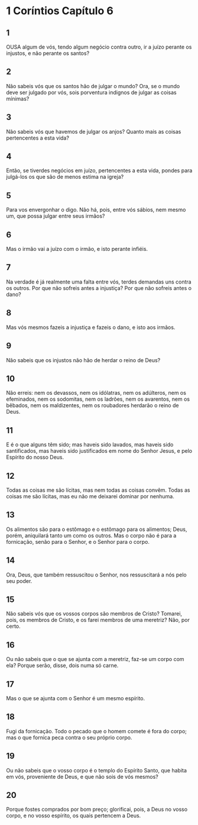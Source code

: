 # 1 Coríntios Capítulo 6

## 1
OUSA algum de vós, tendo algum negócio contra outro, ir a juízo perante os injustos, e não perante os santos?

## 2
Não sabeis vós que os santos hão de julgar o mundo? Ora, se o mundo deve ser julgado por vós, sois porventura indignos de julgar as coisas mínimas?

## 3
Não sabeis vós que havemos de julgar os anjos? Quanto mais as coisas pertencentes a esta vida?

## 4
Então, se tiverdes negócios em juízo, pertencentes a esta vida, pondes para julgá-los os que são de menos estima na igreja?

## 5
Para vos envergonhar o digo. Não há, pois, entre vós sábios, nem mesmo um, que possa julgar entre seus irmãos?

## 6
Mas o irmão vai a juízo com o irmão, e isto perante infiéis.

## 7
Na verdade é já realmente uma falta entre vós, terdes demandas uns contra os outros. Por que não sofreis antes a injustiça? Por que não sofreis antes o dano?

## 8
Mas vós mesmos fazeis a injustiça e fazeis o dano, e isto aos irmãos.

## 9
Não sabeis que os injustos não hão de herdar o reino de Deus?

## 10
Não erreis: nem os devassos, nem os idólatras, nem os adúlteros, nem os efeminados, nem os sodomitas, nem os ladrões, nem os avarentos, nem os bêbados, nem os maldizentes, nem os roubadores herdarão o reino de Deus.

## 11
E é o que alguns têm sido; mas haveis sido lavados, mas haveis sido santificados, mas haveis sido justificados em nome do Senhor Jesus, e pelo Espírito do nosso Deus.

## 12
Todas as coisas me são lícitas, mas nem todas as coisas convêm. Todas as coisas me são lícitas, mas eu não me deixarei dominar por nenhuma.

## 13
Os alimentos são para o estômago e o estômago para os alimentos; Deus, porém, aniquilará tanto um como os outros. Mas o corpo não é para a fornicação, senão para o Senhor, e o Senhor para o corpo.

## 14
Ora, Deus, que também ressuscitou o Senhor, nos ressuscitará a nós pelo seu poder.

## 15
Não sabeis vós que os vossos corpos são membros de Cristo? Tomarei, pois, os membros de Cristo, e os farei membros de uma meretriz? Não, por certo.

## 16
Ou não sabeis que o que se ajunta com a meretriz, faz-se um corpo com ela? Porque serão, disse, dois numa só carne.

## 17
Mas o que se ajunta com o Senhor é um mesmo espírito.

## 18
Fugi da fornicação. Todo o pecado que o homem comete é fora do corpo; mas o que fornica peca contra o seu próprio corpo.

## 19
Ou não sabeis que o vosso corpo é o templo do Espírito Santo, que habita em vós, proveniente de Deus, e que não sois de vós mesmos?

## 20
Porque fostes comprados por bom preço; glorificai, pois, a Deus no vosso corpo, e no vosso espírito, os quais pertencem a Deus.

